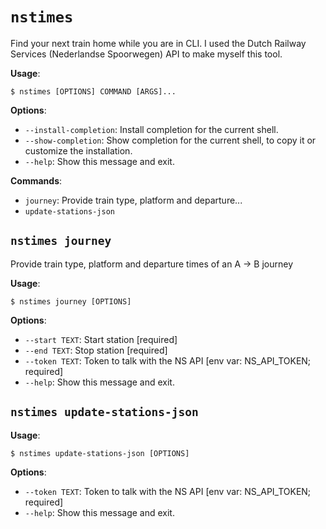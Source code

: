 # `nstimes`

Find your next train home while you are in CLI. I used the Dutch Railway Services (Nederlandse Spoorwegen) API to make myself this tool.

**Usage**:

```console
$ nstimes [OPTIONS] COMMAND [ARGS]...
```

**Options**:

* `--install-completion`: Install completion for the current shell.
* `--show-completion`: Show completion for the current shell, to copy it or customize the installation.
* `--help`: Show this message and exit.

**Commands**:

* `journey`: Provide train type, platform and departure...
* `update-stations-json`

## `nstimes journey`

Provide train type, platform and departure times of an A -> B journey

**Usage**:

```console
$ nstimes journey [OPTIONS]
```

**Options**:

* `--start TEXT`: Start station  [required]
* `--end TEXT`: Stop station  [required]
* `--token TEXT`: Token to talk with the NS API  [env var: NS_API_TOKEN; required]
* `--help`: Show this message and exit.

## `nstimes update-stations-json`

**Usage**:

```console
$ nstimes update-stations-json [OPTIONS]
```

**Options**:

* `--token TEXT`: Token to talk with the NS API  [env var: NS_API_TOKEN; required]
* `--help`: Show this message and exit.
